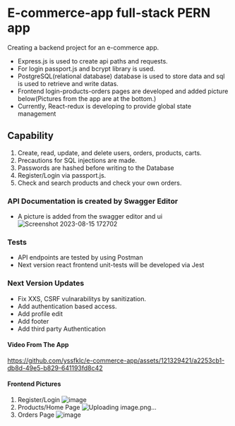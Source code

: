 # E-commerce-app full-stack PERN app
Creating a backend project for an e-commerce app. 
  - Express.js is used to create api paths and requests.
  - For login passport.js and bcrypt library is used.
  - PostgreSQL(relational database) database is used to store data and sql is used to retrieve and write datas.
  - Frontend login-products-orders pages are developed and added picture below(Pictures from the app are at the bottom.)
  - Currently, React-redux is developing to provide global state management
    

## Capability
 1. Create, read, update, and delete  users, orders, products, carts.
 2. Precautions for SQL injections are made.
 3. Passwords are hashed before writing to the Database
 4. Register/Login via passport.js.
 5. Check and search products and check your own orders.

### API Documentation is created by Swagger Editor
  - A picture is added from the swagger editor and ui
![Screenshot 2023-08-15 172702](https://github.com/yssfklc/e-commerce-app/assets/121329421/d1a59ce8-17ae-4eb3-818e-91a4cc3af8c0)

### Tests
  - API endpoints are tested by using Postman
  - Next version react frontend unit-tests will be developed via Jest

### Next Version Updates
  - Fix XXS, CSRF vulnarabilitys by sanitization.
  - Add authentication based access.
  - Add profile edit
  - Add footer
  - Add third party Authentication
#### Video From The App
https://github.com/yssfklc/e-commerce-app/assets/121329421/a2253cb1-db8d-49e5-b829-641193fd8c42
#### Frontend Pictures
  1. Register/Login
![image](https://github.com/yssfklc/e-commerce-app/assets/121329421/50968348-5dd2-4327-9fa3-acb2e969c50c)
  2. Products/Home Page
![Uploading image.png…]()
  3. Orders Page
![image](https://github.com/yssfklc/e-commerce-app/assets/121329421/42e6e301-96a5-4522-9afd-7e40f6b2731b)







